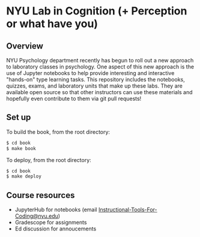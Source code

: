 # NYU Lab in Cognition (+ Perception or what have you)

## Overview

NYU Psychology department recently has begun to roll out a new approach to laboratory classes in
psychology.  One aspect of this new approach is the use of Jupyter notebooks to help provide
interesting and interactive "hands-on" type learning tasks.  This repository includes
the notebooks, quizzes, exams, and laboratory units that make up these labs.  They are available
open source so that other instructors can use these materials and hopefully even contribute to them
via git pull requests!

## Set up

To build the book, from the root directory:
```bash
$ cd book
$ make book
```

To deploy, from the root directory:
```bash
$ cd book
$ make deploy
```

## Course resources
- JupyterHub for notebooks (email Instructional-Tools-For-Coding@nyu.edu)
- Gradescope for assignments
- Ed discussion for annoucements